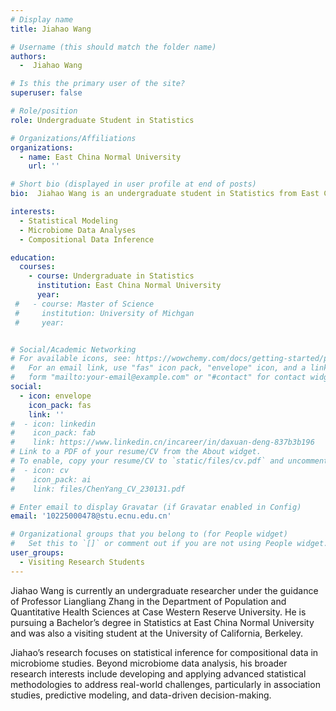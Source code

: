 ```yaml
---
# Display name
title: Jiahao Wang

# Username (this should match the folder name)
authors:
  -  Jiahao Wang

# Is this the primary user of the site?
superuser: false

# Role/position
role: Undergraduate Student in Statistics

# Organizations/Affiliations
organizations:
  - name: East China Normal University
    url: ''

# Short bio (displayed in user profile at end of posts)
bio:  Jiahao Wang is an undergraduate student in Statistics from East China Normal University.

interests:
  - Statistical Modeling
  - Microbiome Data Analyses
  - Compositional Data Inference

education:
  courses:
    - course: Undergraduate in Statistics
      institution: East China Normal University
      year: 
 #   - course: Master of Science
 #     institution: University of Michgan
 #     year: 


# Social/Academic Networking
# For available icons, see: https://wowchemy.com/docs/getting-started/page-builder/#icons
#   For an email link, use "fas" icon pack, "envelope" icon, and a link in the
#   form "mailto:your-email@example.com" or "#contact" for contact widget.
social:
  - icon: envelope
    icon_pack: fas
    link: ''
#  - icon: linkedin
#    icon_pack: fab
#    link: https://www.linkedin.cn/incareer/in/daxuan-deng-837b3b196
# Link to a PDF of your resume/CV from the About widget.
# To enable, copy your resume/CV to `static/files/cv.pdf` and uncomment the lines below.
#  - icon: cv
#    icon_pack: ai
#    link: files/ChenYang_CV_230131.pdf

# Enter email to display Gravatar (if Gravatar enabled in Config)
email: '10225000478@stu.ecnu.edu.cn'

# Organizational groups that you belong to (for People widget)
#   Set this to `[]` or comment out if you are not using People widget.
user_groups:
  - Visiting Research Students
---
```


Jiahao Wang is currently an undergraduate researcher under the guidance of Professor Liangliang Zhang in the Department of Population and Quantitative Health Sciences at Case Western Reserve University. He is pursuing a Bachelor’s degree in Statistics at East China Normal University and was also a visiting student at the University of California, Berkeley.

Jiahao’s research focuses on statistical inference for compositional data in microbiome studies. Beyond microbiome data analysis, his broader research interests include developing and applying advanced statistical methodologies to address real-world challenges, particularly in association studies, predictive modeling, and data-driven decision-making.
